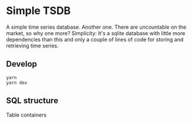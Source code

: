 # Simple TSDB
A simple time series database. Another one. There are uncountable on the market, so why one more? Simplicity: It's a sqlite database with little more dependencies than this and only a couple of lines of code for storing and retrieving time series. 

## Develop
```
yarn
yarn dev
```


## SQL structure
Table containers